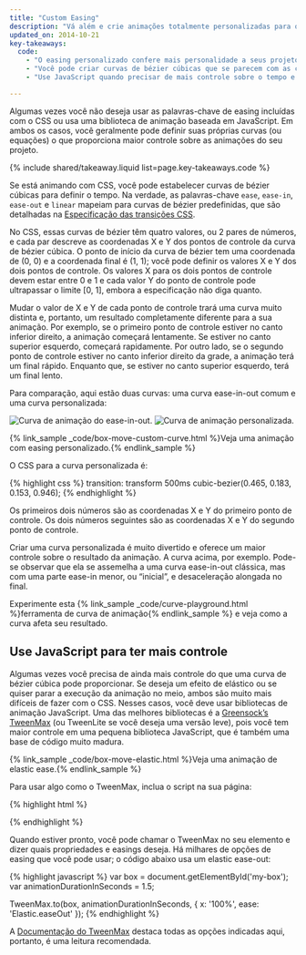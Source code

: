 ```yaml
---
title: "Custom Easing"
description: "Vá além e crie animações totalmente personalizadas para os seus projetos."
updated_on: 2014-10-21
key-takeaways:
  code:
    - "O easing personalizado confere mais personalidade a seus projetos."
    - "Você pode criar curvas de bézier cúbicas que se parecem com as curvas de animação padrão <code>(ease-out</code>, <code>ease-in</code>, etc.), mas com ênfase em locais diferentes."
    - "Use JavaScript quando precisar de mais controle sobre o tempo e comportamento da animação, por exemplo, animações elásticas ou saltitantes."

---
```

<p class="intro">
  Algumas vezes você não deseja usar as palavras-chave de easing incluídas com o CSS ou usa uma biblioteca de animação baseada em JavaScript. Em ambos os casos, você geralmente pode definir suas próprias curvas (ou equações) o que proporciona maior controle sobre as animações do seu projeto.
</p>

{% include shared/takeaway.liquid list=page.key-takeaways.code %}

Se está animando com CSS, você pode estabelecer curvas de bézier cúbicas para definir o tempo. Na verdade, as palavras-chave `ease`, `ease-in`, `ease-out` e `linear` mapeiam para curvas de bézier predefinidas, que são detalhadas na [Especificação das transições CSS](http://www.w3.org/TR/css3-transitions/).

No CSS, essas curvas de bézier têm quatro valores, ou 2 pares de números, e cada par descreve as coordenadas X e Y dos pontos de controle da curva de bézier cúbica.  O ponto de início da curva de bézier tem uma coordenada de (0, 0) e a coordenada final é (1, 1); você pode definir os valores X e Y dos dois pontos de controle. Os valores X para os dois pontos de controle devem estar entre 0 e 1 e cada valor Y do ponto de controle pode ultrapassar o limite [0, 1], embora a especificação não diga quanto.

Mudar o valor de X e Y de cada ponto de controle trará uma curva muito distinta e, portanto, um resultado completamente diferente para a sua animação. Por exemplo, se o primeiro ponto de controle estiver no canto inferior direito, a animação começará lentamente. Se estiver no canto superior esquerdo, começará rapidamente. Por outro lado, se o segundo ponto de controle estiver no canto inferior direito da grade, a animação terá um final rápido. Enquanto que, se estiver no canto superior esquerdo, terá um final lento.

Para comparação, aqui estão duas curvas: uma curva ease-in-out comum e uma curva personalizada:

<img src="imgs/ease-in-out-markers.png" style="display: inline; max-width: 300px" alt="Curva de animação do ease-in-out." />
<img src="imgs/custom.png" style="display: inline; max-width: 300px" alt="Curva de animação personalizada." />

{% link_sample _code/box-move-custom-curve.html %}Veja uma animação com easing personalizado.{% endlink_sample %}

O CSS para a curva personalizada é:

{% highlight css %}
transition: transform 500ms cubic-bezier(0.465, 0.183, 0.153, 0.946);
{% endhighlight %}

Os primeiros dois números são as coordenadas X e Y do primeiro ponto de controle. Os dois números seguintes são as coordenadas X e Y do segundo ponto de controle.

Criar uma curva personalizada é muito divertido e oferece um maior controle sobre o resultado da animação. A curva acima, por exemplo. Pode-se observar que ela se assemelha a uma curva ease-in-out clássica, mas com uma parte ease-in menor, ou “inicial”, e desaceleração alongada no final.

Experimente esta {% link_sample _code/curve-playground.html %}ferramenta de curva de animação{% endlink_sample %} e veja como a curva afeta seu resultado.

## Use JavaScript para ter mais controle

Algumas vezes você precisa de ainda mais controle do que uma curva de bézier cúbica pode proporcionar. Se deseja um efeito de elástico ou se quiser parar a execução da animação no meio, ambos são muito mais difíceis de fazer com o CSS. Nesses casos, você deve usar bibliotecas de animação JavaScript. Uma das melhores bibliotecas é a [Greensock’s TweenMax](https://github.com/greensock/GreenSock-JS/tree/master/src/minified) (ou TweenLite se você deseja uma versão leve), pois você tem maior controle em uma pequena biblioteca JavaScript, que é também uma base de código muito madura.

{% link_sample _code/box-move-elastic.html %}Veja uma animação de elastic ease.{% endlink_sample %}

Para usar algo como o TweenMax, inclua o script na sua página:

{% highlight html %}
<script src="http://cdnjs.cloudflare.com/ajax/libs/gsap/latest/TweenMax.min.js"></script>
{% endhighlight %}

Quando estiver pronto, você pode chamar o TweenMax no seu elemento e dizer quais propriedades e easings deseja. Há milhares de opções de easing que você pode usar; o código abaixo usa um elastic ease-out:

{% highlight javascript %}
var box = document.getElementById('my-box');
var animationDurationInSeconds = 1.5;

TweenMax.to(box, animationDurationInSeconds, {
  x: '100%',
  ease: 'Elastic.easeOut'
});
{% endhighlight %}

A [Documentação do TweenMax](http://greensock.com/docs/#/HTML5/GSAP/TweenMax/) destaca todas as opções indicadas aqui, portanto, é uma leitura recomendada.



